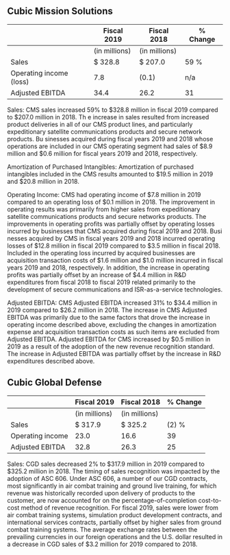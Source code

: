 ## Cubic Mission Solutions

|                         | Fiscal 2019   | Fiscal 2018   | % Change   |
|-------------------------|---------------|---------------|------------|
|                         | (in millions) | (in millions) |            |
| Sales                   | $   328.8     | $   207.0     | 59  %      |
| Operating income (loss) | 7.8           | (0.1)         | n/a        |
| Adjusted EBITDA         | 34.4          | 26.2          | 31         |

Sales: CMS sales increased 59% to $328.8 million in fiscal 2019 compared to $207.0 million in 2018. Th e increase in sales resulted from increased product deliveries in all of our CMS product lines, and particularly expeditionary satellite communications products and secure network products. Bu sinesses acquired during fiscal years 2019 and 2018 whose operations are included in our CMS operating segment had sales of $8.9 million and $0.6 million for fiscal years 2019 and 2018, respectively.

Amortization of Purchased Intangibles: Amortization of purchased intangibles included in the CMS results amounted to $19.5 million in 2019 and $20.8 million in 2018.

Operating Income: CMS had operating income of $7.8 million in 2019 compared to an operating loss of $0.1 million in 2018. The improvement in operating results was primarily from higher sales from expeditionary satellite communications products and secure networks products. The improvements in operating profits was partially offset by operating losses incurred by businesses that CMS acquired during fiscal 2019 and 2018. Busi nesses acquired by CMS in fiscal years 2019 and 2018 incurred operating losses of $12.8 million in fiscal 2019 compared to $3.5 million in fiscal 2018. Included in the operating loss incurred by acquired businesses are acquisition transaction costs of $1.6 million and $1.0 million incurred in fiscal years 2019 and 2018, respectively. In addition, the increase in operating profits was partially offset by an increase of $4.4 million in R&D expenditures from fiscal 2018 to fiscal 2019 related primarily to the development of secure communications and ISR-as-a-service technologies.

Adjusted EBITDA: CMS Adjusted EBITDA increased 31% to $34.4 million in 2019 compared to $26.2 million in 2018. The increase in CMS Adjusted EBITDA was primarily due to the same factors that drove the increase in operating income described above, excluding the changes in amortization expense and acquisition transaction costs as such items are excluded from Adjusted EBITDA. Adjusted EBITDA for CMS increased by $0.5 million in 2019 as a result of the adoption of the new revenue recognition standard. The increase in Adjusted EBITDA was partially offset by the increase in R&D expenditures described above.

## Cubic Global Defense

|                  | Fiscal 2019   | Fiscal 2018   | % Change   |
|------------------|---------------|---------------|------------|
|                  | (in millions) | (in millions) |            |
| Sales            | $   317.9     | $   325.2     | (2) %      |
| Operating income | 23.0          | 16.6          | 39         |
| Adjusted EBITDA  | 32.8          | 26.3          | 25         |

Sales: CGD sales decreased 2% to $317.9 million in 2019 compared to $325.2 million in 2018. The timing of sales recognition was impacted by the adoption of ASC 606. Under ASC 606, a number of our CGD contracts, most significantly in air combat training and ground live training, for which revenue was historically recorded upon delivery of products to the customer, are now accounted for on the percentage-of-completion cost-to-cost method of revenue recognition. For fiscal 2019, sales were lower from air combat training systems, simulation product development contracts, and international services contracts, partially offset by higher sales from ground combat training systems. The average exchange rates between the prevailing currencies in our foreign operations and the U.S. dollar resulted in a decrease in CGD sales of $3.2 million for 2019 compared to 2018.
